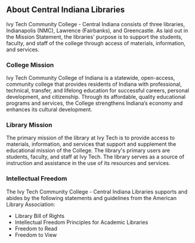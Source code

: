 ## About Central Indiana Libraries
Ivy Tech Community College - Central Indiana consists of three libraries, Indianapolis (NMC), Lawrence (Fairbanks), and Greencastle. As laid out in the Mission Statement, the libraries' purpose is to support the students, faculty, and staff of the college through access of materials, information, and services.   

### College Mission
Ivy Tech Community College of Indiana is a statewide, open-access, community college that provides residents of Indiana with professional, technical, transfer, and lifelong education for successful careers, personal development, and citizenship. Through its affordable, quality educational programs and services, the College strengthens Indiana’s economy and enhances its cultural development.

### Library Mission
The primary mission of the library at Ivy Tech is to provide access to materials, information, and services that support and supplement the educational mission of the College. The library's primary users are students, faculty, and staff at Ivy Tech. The library serves as a source of instruction and assistance in the use of its resources and services.

### Intellectual Freedom
The Ivy Tech Community College - Central Indiana Libraries supports and abides by the following statements and guidelines from the American Library Association:
* Library Bill of Rights
* Intellectual Freedom Principles for Academic Libraries
* Freedom to Read
*	Freedom to View
